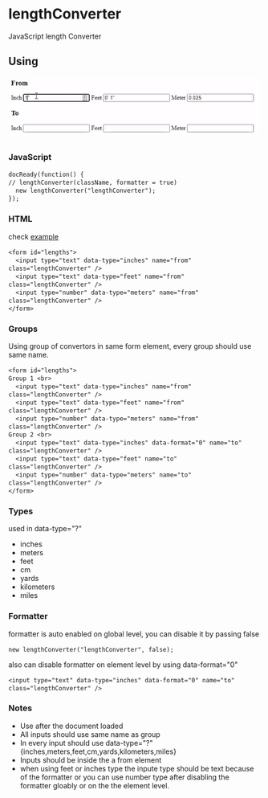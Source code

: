 # lengthConverter
JavaScript length Converter

## Using
![](example.gif)

### JavaScript
```
docReady(function() {
// lengthConverter(className, formatter = true)
  new lengthConverter("lengthConverter");
});
```
### HTML
check [example](https://aldf.github.io/lengthConverter/example.html)
```
<form id="lengths">
  <input type="text" data-type="inches" name="from" class="lengthConverter" />
  <input type="text" data-type="feet" name="from" class="lengthConverter" />
  <input type="number" data-type="meters" name="from" class="lengthConverter" />
</form>
```

### Groups
Using group of convertors in same form element, 
every group should use same name.
```
<form id="lengths">
Group 1 <br>
  <input type="text" data-type="inches" name="from" class="lengthConverter" />
  <input type="text" data-type="feet" name="from" class="lengthConverter" />
  <input type="number" data-type="meters" name="from" class="lengthConverter" />
Group 2 <br>
  <input type="text" data-type="inches" data-format="0" name="to" class="lengthConverter" />
  <input type="text" data-type="feet" name="to" class="lengthConverter" />
  <input type="number" data-type="meters" name="to" class="lengthConverter" />
</form>
```

### Types
used in data-type="?"
- inches
- meters 
- feet
- cm
- yards 
- kilometers
- miles

### Formatter
formatter is auto enabled on global level, you can disable it by passing false
```
new lengthConverter("lengthConverter", false);
```
also can disable formatter on element level by using data-format="0"
```
<input type="text" data-type="inches" data-format="0" name="to" class="lengthConverter" />
```

### Notes
- Use after the document loaded
- All inputs should use same name as group
- In every input should use data-type="?" {inches,meters,feet,cm,yards,kilometers,miles}
- Inputs should be inside the a from element
- when using feet or inches type the inpute type should be text because of the formatter or you can use number type after disabling the formatter gloably or on the the element level.
